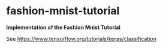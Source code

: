 # fashion-mnist-tutorial

**Implementation of the Fashion Mnist Tutorial**

See https://www.tensorflow.org/tutorials/keras/classification

